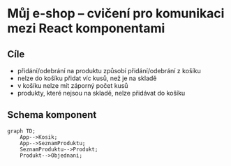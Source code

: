 # Můj e-shop – cvičení pro komunikaci mezi React komponentami

## Cíle
* přidání/odebrání na produktu způsobí přidání/odebrání z košíku
* nelze do košíku přidat víc kusů, než je na skladě
* v košíku nelze mít záporný počet kusů
* produkty, které nejsou na skladě, nelze přidávat do košíku

## Schema komponent
```mermaid
graph TD;
    App-->Kosik;
    App-->SeznamProduktu;
    SeznamProduktu-->Produkt;
    Produkt-->Objednani;
```
